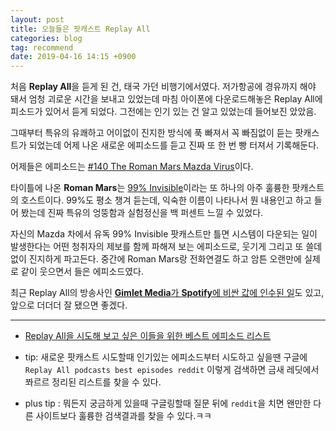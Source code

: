 ```yaml
---
layout: post
title: 오늘들은 팟캐스트 Replay All
categories: blog
tag: recommend
date: 2019-04-16 14:15 +0900
---
```

처음 **Replay All**을 듣게 된 건, 태국 가던 비행기에서였다. 저가항공에 경유까지 해야 돼서 엄청 괴로운 시간을 보내고 있었는데 마침 아이폰에 다운로드해놓은 Replay All에피소드가 있어서 듣게 되었다. 그전에는 인기 있는 건 알고 있었는데 들어보진 았았음.

그때부터 특유의 유쾌하고 어이없이 진지한 방식에 푹 빠져서 꼭 빠짐없이 듣는 팟캐스트가 되었는데 어제 나온 새로운 에피소드를 듣고 진짜 또 한 번 빵 터져서 기록해둔다.

어제들은 에피소드는 [#140 The Roman Mars Mazda Virus](https://www.gimletmedia.com/shows/reply-all/brh8jm/140-the-roman-mars-mazda-virus)이다.

타이틀에 나온 **Roman Mars**는 [99% Invisible](https://99percentinvisible.org/)이라는 또 하나의 아주 훌륭한 팟캐스트의 호스트이다. 99%도 평소 챙겨 듣는데, 익숙한 이름이 나타나서 뭔 내용인고 하고 들어 봤는데 진짜 특유의 엉뚱함과 실험정신을 백 퍼센트 느낄 수 있었다.

자신의 Mazda 차에서 유독 99% Invisible 팟캐스트만 틀면 시스템이 다운되는 일이 발생한다는 어떤 청취자의 제보를 함께 파해져 보는 에피소드로, 웃기게 그리고 또 쓸데없이 진지하게 파고든다. 중간에 Roman Mars랑 전화연결도 하고 암튼 오랜만에 실제로 같이 웃으면서 들은 에피소드였다.


최근 Replay All의 방송사인 [**Gimlet Media**가 **Spotify**에 비싼 값에 인수된 일](https://techcrunch.com/2019/02/14/spotify-gimlet-anchor-340-million/)도 있고, 앞으로 더더더 잘 됐으면 좋겠다.

---


- [Replay All을 시도해 보고 싶은 이들을 위한 베스트 에피소드 리스트](https://www.reddit.com/r/gimlet/comments/adm1un/what_are_the_best_reply_all_podcast_episodes_to/)


- tip: 새로운 팟캐스트 시도할때 인기있는 에피소드부터 시도하고 싶을땐 구글에 `Replay All podcasts best episodes reddit` 이렇게 검색하면 금새 레딧에서 쫘르르 정리된 리스트를 찾을 수 있다.

- plus tip : 뭐든지 궁금하게 있을때 구글링할때 질문 뒤에 `reddit`을 치면 왠만한 다른 사이트보다 훌륭한 검색결과를 찾을 수 있다.ㅋㅋ
